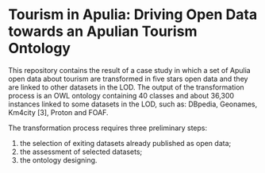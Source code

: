 Tourism in Apulia: Driving Open Data towards an Apulian Tourism Ontology
===========================================================================

This repository contains the result of a case study in which a set of Apulia open data about tourism are transformed in five stars open data and they are linked to other datasets in the LOD. The output of the transformation process is an OWL ontology containing 40 classes and about 36,300 instances linked to some datasets in the LOD, such as: DBpedia, Geonames, Km4city [3], Proton
and FOAF.

The transformation process requires three preliminary steps:
1. the selection of exiting datasets already published as open data;
2. the assessment of selected datasets;
3. the ontology designing.

